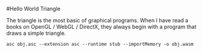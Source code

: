 #Hello World Triangle

The triangle is the most basic of graphical programs.  When I have read a books on OpenGL / WebGL / DirectX, they always begin with a program that draws a simple triangle.

```
asc obj.asc --extension asc --runtime stub --importMemory -o obj.wasm
```